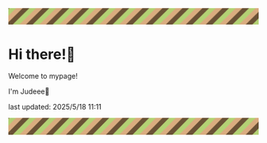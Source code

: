 <!-- Header image -->
<img src="./pokemon/pokemon_28.png" width="1000">

# Hi there!👋

Welcome to mypage!

I'm Judeee🐷

last updated: 2025/5/18 11:11

<!-- Footer image -->
<img src="./pokemon/pokemon_28.png" width="1000">
